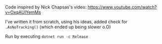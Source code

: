 Code inspired by Nick Chapsas's video: https://www.youtube.com/watch?v=OxqAUIYemMs

I've written it from scratch, using his ideas, added check for `.AsNoTracking()` (which ended up being slower o.O)

Run by executing `dotnet run -c Release`